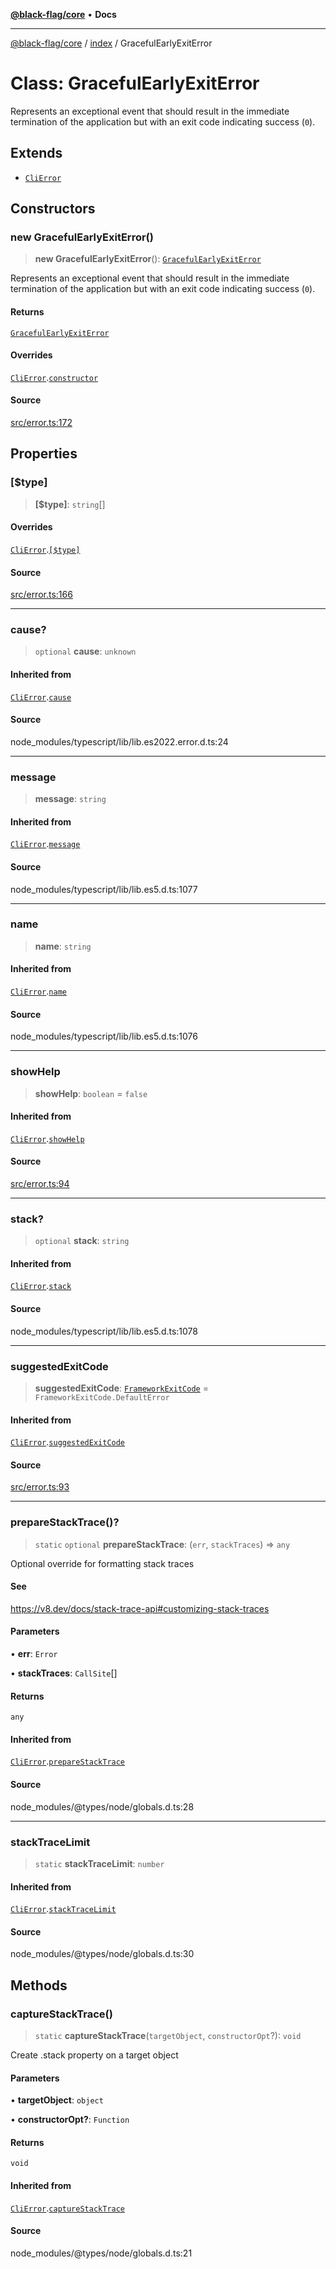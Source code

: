 [**@black-flag/core**](../../README.md) • **Docs**

***

[@black-flag/core](../../README.md) / [index](../README.md) / GracefulEarlyExitError

# Class: GracefulEarlyExitError

Represents an exceptional event that should result in the immediate
termination of the application but with an exit code indicating success
(`0`).

## Extends

- [`CliError`](CliError.md)

## Constructors

### new GracefulEarlyExitError()

> **new GracefulEarlyExitError**(): [`GracefulEarlyExitError`](GracefulEarlyExitError.md)

Represents an exceptional event that should result in the immediate
termination of the application but with an exit code indicating success
(`0`).

#### Returns

[`GracefulEarlyExitError`](GracefulEarlyExitError.md)

#### Overrides

[`CliError`](CliError.md).[`constructor`](CliError.md#constructors)

#### Source

[src/error.ts:172](https://github.com/Xunnamius/black-flag/blob/35f66cc9d69f8434d03db49f067b4f7e03d4c58c/src/error.ts#L172)

## Properties

### \[$type\]

> **\[$type\]**: `string`[]

#### Overrides

[`CliError`](CliError.md).[`[$type]`](CliError.md#%5B$type%5D)

#### Source

[src/error.ts:166](https://github.com/Xunnamius/black-flag/blob/35f66cc9d69f8434d03db49f067b4f7e03d4c58c/src/error.ts#L166)

***

### cause?

> `optional` **cause**: `unknown`

#### Inherited from

[`CliError`](CliError.md).[`cause`](CliError.md#cause)

#### Source

node\_modules/typescript/lib/lib.es2022.error.d.ts:24

***

### message

> **message**: `string`

#### Inherited from

[`CliError`](CliError.md).[`message`](CliError.md#message)

#### Source

node\_modules/typescript/lib/lib.es5.d.ts:1077

***

### name

> **name**: `string`

#### Inherited from

[`CliError`](CliError.md).[`name`](CliError.md#name)

#### Source

node\_modules/typescript/lib/lib.es5.d.ts:1076

***

### showHelp

> **showHelp**: `boolean` = `false`

#### Inherited from

[`CliError`](CliError.md).[`showHelp`](CliError.md#showhelp)

#### Source

[src/error.ts:94](https://github.com/Xunnamius/black-flag/blob/35f66cc9d69f8434d03db49f067b4f7e03d4c58c/src/error.ts#L94)

***

### stack?

> `optional` **stack**: `string`

#### Inherited from

[`CliError`](CliError.md).[`stack`](CliError.md#stack)

#### Source

node\_modules/typescript/lib/lib.es5.d.ts:1078

***

### suggestedExitCode

> **suggestedExitCode**: [`FrameworkExitCode`](../enumerations/FrameworkExitCode.md) = `FrameworkExitCode.DefaultError`

#### Inherited from

[`CliError`](CliError.md).[`suggestedExitCode`](CliError.md#suggestedexitcode)

#### Source

[src/error.ts:93](https://github.com/Xunnamius/black-flag/blob/35f66cc9d69f8434d03db49f067b4f7e03d4c58c/src/error.ts#L93)

***

### prepareStackTrace()?

> `static` `optional` **prepareStackTrace**: (`err`, `stackTraces`) => `any`

Optional override for formatting stack traces

#### See

https://v8.dev/docs/stack-trace-api#customizing-stack-traces

#### Parameters

• **err**: `Error`

• **stackTraces**: `CallSite`[]

#### Returns

`any`

#### Inherited from

[`CliError`](CliError.md).[`prepareStackTrace`](CliError.md#preparestacktrace)

#### Source

node\_modules/@types/node/globals.d.ts:28

***

### stackTraceLimit

> `static` **stackTraceLimit**: `number`

#### Inherited from

[`CliError`](CliError.md).[`stackTraceLimit`](CliError.md#stacktracelimit)

#### Source

node\_modules/@types/node/globals.d.ts:30

## Methods

### captureStackTrace()

> `static` **captureStackTrace**(`targetObject`, `constructorOpt`?): `void`

Create .stack property on a target object

#### Parameters

• **targetObject**: `object`

• **constructorOpt?**: `Function`

#### Returns

`void`

#### Inherited from

[`CliError`](CliError.md).[`captureStackTrace`](CliError.md#capturestacktrace)

#### Source

node\_modules/@types/node/globals.d.ts:21
